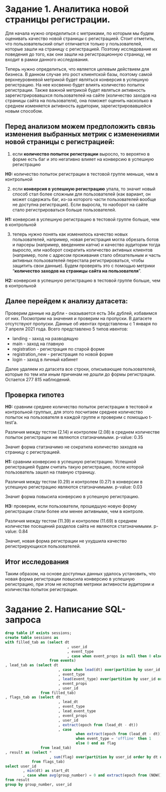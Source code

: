# Задание 1. Аналитика новой страницы регистрации.

Для начала нужно определиться с метриками, по которым мы будем оценивать качество новой страницы с регистрацией. Стоит отметить, что пользовательский опыт отличается только у пользователей, которые зашли на страницу с регистрацией. Поэтому исследование их поведения до того, как они зашли на регистрационную страницу, не входит в рамки данного исследования.

Теперь нужно определиться, что является целевым действием для бизнеса. В данном случае это рост клиентской базы, поэтому самой верхнеуровневой метрикой будет являться конверсия в успешную регистрацию. На нее косвенно будет влиять количество попыток регистрации. Также важной метрикой будет являться активность зарегистрировавшхся пользователей на сайте (количество заходов на страницы сайта на пользователя), она поможет оценить насколько в среднем изменяется активность аудитории, зарегистрировавшейся новым способом.

## Перед анализом можем предположить связь изменения выбранных метрик с изменениями новой страницы с регистрацией:

1. если **количество попыток регистрации** выросло, то вероятно в форме есть баг и это негативно влияет на конверсию в успешную регистрацию

**H0:** количество попыток регистрации в тестовой группе меньше, чем в контрольной

2. если **конверсия в успешную регистрацию** упала, то значит новый способ стал более сложным для пользователей (как вариант, он может содержать баг, из-за которого части пользователей вообще не доступна регистрация). Если выросла, то наоборот на сайте стало регистрироваться больше пользователей.

**H1:** конверсия в успешную регистрацию в тестовой группе больше, чем в контрольной

3. теперь нужно понять как изменилось качество новых пользователей, например, новая регистрация могла обрезать ботов и парсеры (например, введением капчи) и качество аудитории тогда выросло, или наоборот сократить количество активных клиентов (например, поле с адресом проживания стало обязательным и часть активных пользователей перестала регистрироваться, чтобы защитить свои данные). Будем проверять это с помощью метрики “**количество заходов на страницы сайта на пользователя**”.

**H2:** конверсия в успешную регистрацию в тестовой группе больше, чем в контрольной

## Далее перейдем к анализу датасета:

Проверим данные на дубли - оказывается есть 34к дублей, избавимся от них. Посмотрим на значения и проверим на пропуски. В датасете отсутствуют пропуски. Данные об ивентах представлены с 1 января по 7 апреля 2021 года. Всего представлено 5 типов ивентов:

- landing - заход на разводящую
- main - заход на главную
- registration - регистрация по старой форме
- registration_new - регистрация по новой форме
- login - заход в личный кабинет

Далее удаляем из датасета все строки, описывающие пользователей, которые по тем или иным причинам не дошли до формы регистрации. Остается 277 815 наблюдений.

## Проверка гипотез

**H0:** сравним среднее количество попыток регистрации в тестовой и контрольной группых, для этого посчитаем среднее количество попыток на пользователя в каждой группе и проверим с помощью t-test’а. 

Различия между тестом (2.14) и контролем (2.08) в среднем количестве попыток регистрации не являются статзначимыми.
p-value: 0.35

Значит форма статзначимо не сократила количество заходов на страницу с регистрацией.

**H1:** сравним конверсию в успешную регистрацию. Успешной регистрацией будем считать такую регистрацию, после которой пользователь зашел на главную страницу.

Различия между тестом (0.29) и контролем (0.27) в конверсии в успешную регистрацию являются статзначимыми.
p-value: 0.03

Значит форма повысила конверсию в успешную регистрацию.

**H3:** проверим, если пользователи, прошедшую новую форму регистрации стали более или менее активными, чем в контроле.

Различия между тестом (11.39) и контролем (11.69) в среднем количестве посещений разделов сайта не являются статзначимыми.
p-value: 0.84

Значит, новая форма регистрации не ухудшила качество регистрирующихся пользователей.

## Итог исследования

Таким образом, на основе доступных данных удалось установить, что новая форма регистрации повысила конверсию в успешную регистрацию, при этом не испортив метрики активности аудитории и количества попыток регистрации.

# Задание 2. Написание SQL-запроса

```sql
drop table if exists sessions;
create table sessions as
with filled_tab as (select dt
                            , user_id
                            , event_type
                            , case when event_props is null then 0 else event_props end as event_props
                    from events)
, lead_tab as (select dt
                        , case when lead(dt) over(partition by user_id order by dt) is not null then lead(dt) over(partition by user_id order by dt) else NOW() end as lead_dt
                        , event_type
                        , lead(event_type) over(partition by user_id order by dt) lead_event_type
                        , event_props
                        , user_id
                from filled_tab)
, flags_tab as (select dt
                        , lead_dt
                        , event_type
                        , lead_event_type
                        , event_props
                        , user_id
                        , extract(epoch from (lead_dt - dt))
                        , case
                                when extract(epoch from (lead_dt - dt)) > 15*60 + event_props then 1
                                when event_type = 'offline' then 1
                                else 0 end as flag
                from lead_tab)
, result as (select *
                    , sum(flag) over(partition by user_id order by dt desc) as group_number
            from flags_tab)
select user_id
        , min(dt) as start_dt
        , case when avg(group_number) = 0 and extract(epoch from (NOW() - max(dt))) < 15*60 then NULL else max(dt) end as end_dt
from result
group by group_number, user_id

```
